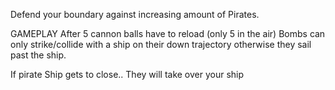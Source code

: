 Defend your boundary against increasing amount of Pirates.

GAMEPLAY
After 5 cannon balls have to reload (only 5 in the air)
Bombs can only strike/collide with a ship on their down trajectory otherwise they sail past the ship.

If pirate Ship gets to close.. They will take over your ship
